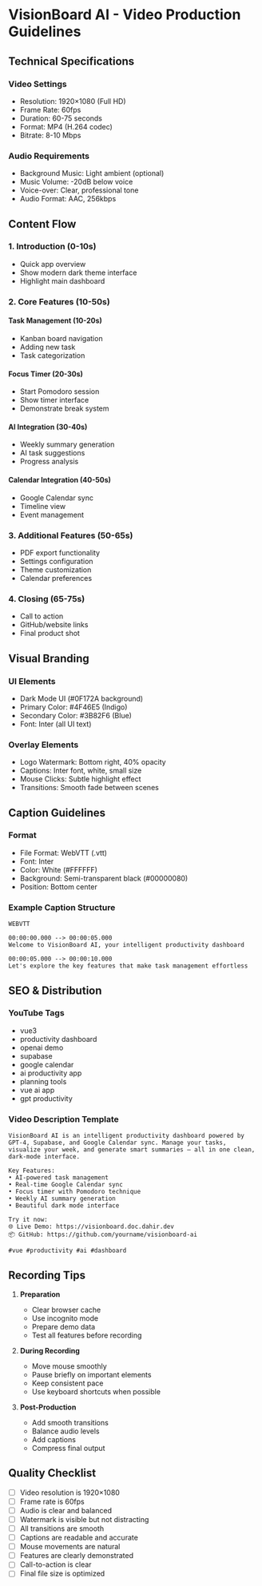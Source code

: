 # VisionBoard AI - Video Production Guidelines

## Technical Specifications

### Video Settings
- Resolution: 1920×1080 (Full HD)
- Frame Rate: 60fps
- Duration: 60-75 seconds
- Format: MP4 (H.264 codec)
- Bitrate: 8-10 Mbps

### Audio Requirements
- Background Music: Light ambient (optional)
- Music Volume: -20dB below voice
- Voice-over: Clear, professional tone
- Audio Format: AAC, 256kbps

## Content Flow

### 1. Introduction (0-10s)
- Quick app overview
- Show modern dark theme interface
- Highlight main dashboard

### 2. Core Features (10-50s)
#### Task Management (10-20s)
- Kanban board navigation
- Adding new task
- Task categorization

#### Focus Timer (20-30s)
- Start Pomodoro session
- Show timer interface
- Demonstrate break system

#### AI Integration (30-40s)
- Weekly summary generation
- AI task suggestions
- Progress analysis

#### Calendar Integration (40-50s)
- Google Calendar sync
- Timeline view
- Event management

### 3. Additional Features (50-65s)
- PDF export functionality
- Settings configuration
- Theme customization
- Calendar preferences

### 4. Closing (65-75s)
- Call to action
- GitHub/website links
- Final product shot

## Visual Branding

### UI Elements
- Dark Mode UI (#0F172A background)
- Primary Color: #4F46E5 (Indigo)
- Secondary Color: #3B82F6 (Blue)
- Font: Inter (all UI text)

### Overlay Elements
- Logo Watermark: Bottom right, 40% opacity
- Captions: Inter font, white, small size
- Mouse Clicks: Subtle highlight effect
- Transitions: Smooth fade between scenes

## Caption Guidelines

### Format
- File Format: WebVTT (.vtt)
- Font: Inter
- Color: White (#FFFFFF)
- Background: Semi-transparent black (#00000080)
- Position: Bottom center

### Example Caption Structure
```vtt
WEBVTT

00:00:00.000 --> 00:00:05.000
Welcome to VisionBoard AI, your intelligent productivity dashboard

00:00:05.000 --> 00:00:10.000
Let's explore the key features that make task management effortless
```

## SEO & Distribution

### YouTube Tags
- vue3
- productivity dashboard
- openai demo
- supabase
- google calendar
- ai productivity app
- planning tools
- vue ai app
- gpt productivity

### Video Description Template
```
VisionBoard AI is an intelligent productivity dashboard powered by GPT-4, Supabase, and Google Calendar sync. Manage your tasks, visualize your week, and generate smart summaries — all in one clean, dark-mode interface.

Key Features:
• AI-powered task management
• Real-time Google Calendar sync
• Focus timer with Pomodoro technique
• Weekly AI summary generation
• Beautiful dark mode interface

Try it now:
🌐 Live Demo: https://visionboard.doc.dahir.dev
📦 GitHub: https://github.com/yourname/visionboard-ai

#vue #productivity #ai #dashboard
```

## Recording Tips

1. **Preparation**
   - Clear browser cache
   - Use incognito mode
   - Prepare demo data
   - Test all features before recording

2. **During Recording**
   - Move mouse smoothly
   - Pause briefly on important elements
   - Keep consistent pace
   - Use keyboard shortcuts when possible

3. **Post-Production**
   - Add smooth transitions
   - Balance audio levels
   - Add captions
   - Compress final output

## Quality Checklist

- [ ] Video resolution is 1920×1080
- [ ] Frame rate is 60fps
- [ ] Audio is clear and balanced
- [ ] Watermark is visible but not distracting
- [ ] All transitions are smooth
- [ ] Captions are readable and accurate
- [ ] Mouse movements are natural
- [ ] Features are clearly demonstrated
- [ ] Call-to-action is clear
- [ ] Final file size is optimized 